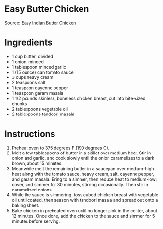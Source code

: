 # Easy Butter Chicken

Source: [Easy Indian Butter Chicken](http://allrecipes.com/recipe/141169/easy-indian-butter-chicken/)

# Ingredients
* 1 cup butter, divided
* 1 onion, minced
* 1 tablespoon minced garlic
* 1 (15 ounce) can tomato sauce
* 3 cups heavy cream
* 2 teaspoons salt
* 1 teaspoon cayenne pepper
* 1 teaspoon garam masala
* 1 1/2 pounds skinless, boneless chicken breast, cut into bite-sized chunks
* 2 tablespoons vegetable oil
* 2 tablespoons tandoori masala

# Instructions
1. Preheat oven to 375 degrees F (190 degrees C).
1. Melt a few tablespoons of butter in a skillet over medium heat. Stir in onion and garlic, and cook slowly until the onion caramelizes to a dark brown, about 15 minutes.
1. Meanwhile melt the remaining butter in a saucepan over medium-high heat along with the tomato sauce, heavy cream, salt, cayenne pepper, and garam masala. Bring to a simmer, then reduce heat to medium-low; cover, and simmer for 30 minutes, stirring occasionally. Then stir in caramelized onions.
1. While the sauce is simmering, toss cubed chicken breast with vegetable oil until coated, then season with tandoori masala and spread out onto a baking sheet.
1. Bake chicken in preheated oven until no longer pink in the center, about 12 minutes. Once done, add the chicken to the sauce and simmer for 5 minutes before serving.
